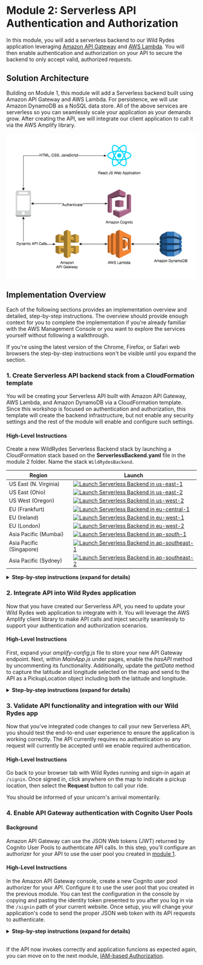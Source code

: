 # Module 2: Serverless API Authentication and Authorization

In this module, you will add a serverless backend to our Wild Rydes application leveraging [Amazon API Gateway](https://aws.amazon.com/api-gateway/) and [AWS Lambda](https://aws.amazon.com/lambda/). You will then enable authentication and authorization on your API to secure the backend to only accept valid, authorized requests.

## Solution Architecture

Building on Module 1, this module will add a Serverless backend built using Amazon API Gateway and AWS Lambda. For persistence, we will use Amazon DynamoDB as a NoSQL data store. All of the above services are serverless so you can seamlessly scale your application as your demands grow. After creating the API, we will integrate our client application to call it via the AWS Amplify library.

![Module 2 architecture](../images/wildrydes-module2-architecture.png)

## Implementation Overview

Each of the following sections provides an implementation overview and detailed, step-by-step instructions. The overview should provide enough context for you to complete the implementation if you're already familiar with the AWS Management Console or you want to explore the services yourself without following a walkthrough.

If you're using the latest version of the Chrome, Firefox, or Safari web browsers the step-by-step instructions won't be visible until you expand the section.

### 1. Create Serverless API backend stack from a CloudFormation template

You will be creating your Serverless API built with Amazon API Gateway, AWS Lambda, and Amazon DynamoDB via a CloudFormation template. Since this workshop is focused on authentication and authorization, this template will create the backend infrastructure, but not enable any security settings and the rest of the module will enable and configure such settings.

#### High-Level Instructions

Create a new WildRydes Serverless Backend stack by launching a CloudFormation stack based on the **ServerlessBackend.yaml** file in the module 2 folder. Name the stack `WildRydesBackend`.

Region| Launch
------|-----
US East (N. Virginia) | [![Launch Serverless Backend in us-east-1](http://docs.aws.amazon.com/AWSCloudFormation/latest/UserGuide/images/cloudformation-launch-stack-button.png)](https://console.aws.amazon.com/cloudformation/home?region=us-east-1#/stacks/new?stackName=WildRydesBackend&templateURL=https://s3.amazonaws.com/wildrydes-us-east-1/Auth/2_ServerlessAPI/ServerlessBackend.yaml)
US East (Ohio) | [![Launch Serverless Backend in us-east-2](http://docs.aws.amazon.com/AWSCloudFormation/latest/UserGuide/images/cloudformation-launch-stack-button.png)](https://console.aws.amazon.com/cloudformation/home?region=us-east-2#/stacks/new?stackName=WildRydesBackend&templateURL=https://s3.amazonaws.com/wildrydes-us-east-2/Auth/2_ServerlessAPI/ServerlessBackend.yaml)
US West (Oregon) | [![Launch Serverless Backend in us-west-2](http://docs.aws.amazon.com/AWSCloudFormation/latest/UserGuide/images/cloudformation-launch-stack-button.png)](https://console.aws.amazon.com/cloudformation/home?region=us-west-2#/stacks/new?stackName=WildRydesBackend&templateURL=https://s3.amazonaws.com/wildrydes-us-west-2/Auth/2_ServerlessAPI/ServerlessBackend.yaml)
EU (Frankfurt) | [![Launch Serverless Backend in eu-central-1](http://docs.aws.amazon.com/AWSCloudFormation/latest/UserGuide/images/cloudformation-launch-stack-button.png)](https://console.aws.amazon.com/cloudformation/home?region=eu-central-1#/stacks/new?stackName=WildRydesBackend&templateURL=https://s3.amazonaws.com/wildrydes-eu-central-1/Auth/2_ServerlessAPI/ServerlessBackend.yaml)
EU (Ireland) | [![Launch Serverless Backend in eu-west-1](http://docs.aws.amazon.com/AWSCloudFormation/latest/UserGuide/images/cloudformation-launch-stack-button.png)](https://console.aws.amazon.com/cloudformation/home?region=eu-west-1#/stacks/new?stackName=WildRydesBackend&templateURL=https://s3.amazonaws.com/wildrydes-eu-west-1/Auth/2_ServerlessAPI/ServerlessBackend.yaml)
EU (London) | [![Launch Serverless Backend in eu-west-2](http://docs.aws.amazon.com/AWSCloudFormation/latest/UserGuide/images/cloudformation-launch-stack-button.png)](https://console.aws.amazon.com/cloudformation/home?region=eu-west-2#/stacks/new?stackName=WildRydesBackend&templateURL=https://s3.amazonaws.com/wildrydes-eu-west-2/Auth/2_ServerlessAPI/ServerlessBackend.yaml)
Asia Pacific (Mumbai) | [![Launch Serverless Backend in ap-south-1](http://docs.aws.amazon.com/AWSCloudFormation/latest/UserGuide/images/cloudformation-launch-stack-button.png)](https://console.aws.amazon.com/cloudformation/home?region=ap-south-1#/stacks/new?stackName=WildRydesBackend&templateURL=https://s3.amazonaws.com/wildrydes-ap-south-1/Auth/2_ServerlessAPI/ServerlessBackend.yaml)
Asia Pacific (Singapore) | [![Launch Serverless Backend in ap-southeast-1](http://docs.aws.amazon.com/AWSCloudFormation/latest/UserGuide/images/cloudformation-launch-stack-button.png)](https://console.aws.amazon.com/cloudformation/home?region=ap-southeast-1#/stacks/new?stackName=WildRydesBackend&templateURL=https://s3.amazonaws.com/wildrydes-ap-southeast-1/Auth/2_ServerlessAPI/ServerlessBackend.yaml)
Asia Pacific (Sydney) | [![Launch Serverless Backend in ap-southeast-2](http://docs.aws.amazon.com/AWSCloudFormation/latest/UserGuide/images/cloudformation-launch-stack-button.png)](https://console.aws.amazon.com/cloudformation/home?region=ap-southeast-2#/stacks/new?stackName=WildRydesBackend&templateURL=https://s3.amazonaws.com/wildrydes-ap-southeast-2/Auth/2_ServerlessAPI/ServerlessBackend.yaml)

<details>
<summary><strong>Step-by-step instructions (expand for details)</strong></summary><p>

1. Launch the CloudFormation stack from the links above, choosing the link appropriate for the region you selected for this workshop. *Be sure to select the same region as you were using previously in this workshop to launch this CloudFormation stack*

2. On the next screen, Step 2, confirm the stack name is  `WildRydesBackend` and click **Next**.

3. On the Configure Stack Options page, accept all the defaults and click **Next**.

4. Choose to **Acknowledge that the CloudFormation template may create IAM resources with custom names**. Finally, click **Create stack**.

5. It will take a few minutes for the Stack to create. Choose the **Stack Info** tab to go to the overall stack status page and wait until the stack is fully launched and shows a status of *CREATE_COMPLETE*. Click the refresh icon to see progress updates.

6. With the *WildRydesBackend* stack selected, click on the **Outputs** tab and copy the value shown for the *WildRydesApiInvokeUrl* to your Cloud9 scratchpad editor tab.

</p></details>

### 2. Integrate API into Wild Rydes application

Now that you have created our Serverless API, you need to update your Wild Rydes web application to integrate with it. You will leverage the AWS Amplify client library to make API calls and inject security seamlessly to support your authentication and authorization scenarios.

#### High-Level Instructions

First, expand your *amplify-config.js* file to store your new API Gateway endpoint. Next, within *MainApp.js* under pages, enable the *hasAPI* method by uncommenting its functionality. Additionally, update the *getData* method to capture the latitude and longitude selected on the map and send to the API as a PickupLocation object including both the latitude and longitude.

<details>
<summary><strong>Step-by-step instructions (expand for details)</strong></summary><p>

1. First, you need to update the */website/src/amplify-config.js* file to include your new API Gateway endpoint. Store the endpoint including the /prod at the end in the endpoint property under the *WildRydesAPI* section.

	> Do not change the name `WildRydesAPI` in this configuration file or later functionality in the workshop will not work. An example of the API configuration portion of the amplify-config file after updating the configuration properly is shown below:
	
	```
	  API: {
	        endpoints: [
	            {
	                name: 'WildRydesAPI',
	                endpoint: 'https://1ngrgqjt6c.execute-api.us-east-1.amazonaws.com/prod'
	            }
	        ]
	    },
	```

2. Next, you need to enable the hasAPI method by uncommenting its code within */website/src/pages/MainApp.js*.

	```
	  hasApi() {
	    const api = awsConfig.API.endpoints.filter(v => v.endpoint !== '');
	    return (typeof api !== 'undefined');
	  }
	```

3. Finally, within the same file, we will implement the API request for a ride as a POST request to our API which sends a body containing the requested latitude and longitude as the pickup location. Update the *getData()* method to be as follows:

	```
	  async getData(pin) {
	    Amplify.Logger.LOG_LEVEL = 'DEBUG';
	    const apiRequest = {
	      body: {
	        PickupLocation: {
	          Longitude: pin.longitude,
	          Latitude: pin.latitude
	        }
	      },
	      headers: {
	        'Authorization': '', // To be updated
	        'Content-Type': 'application/json'
	      }
	    };
	    logger.info('API Request:', apiRequest);
	    return await API.post(apiName, apiPath, apiRequest);
	  }
	```

</p></details>

### 3. Validate API functionality and integration with our Wild Rydes app

Now that you've integrated code changes to call your new Serverless API, you should test the end-to-end user experience to ensure the application is working correctly. The API currently requires no authentication so any request will currently be accepted until we enable required authentication.

#### High-Level Instructions

Go back to your browser tab with Wild Rydes running and sign-in again at `/signin`. Once signed in, click anywhere on the map to indicate a pickup location, then select the **Request** button to call your ride.

You should be informed of your unicorn's arrival momentarily.

### 4. Enable API Gateway authentication with Cognito User Pools

#### Background
Amazon API Gateway can use the JSON Web tokens (JWT) returned by Cognito User Pools to authenticate API calls. In this step, you'll configure an authorizer for your API to use the user pool you created in [module 1](../1_UserAuthentication).

#### High-Level Instructions
In the Amazon API Gateway console, create a new Cognito user pool authorizer for your API. Configure it to use the user pool that you created in the previous module. You can test the configuration in the console by copying and pasting the identity token presented to you after you log in via the `/signin` path of your current website. Once setup, you will change your application's code to send the proper JSON web token with its API requests to authenticate.

<details>
<summary><strong>Step-by-step instructions (expand for details)</strong></summary><p>

1. In the AWS Management Console choose **Services** then select **API Gateway** under Security, Identity, and Compliance.

2. Choose the API named *WildRydes*.

3. Under your newly created API, choose **Authorizers**.

    ![API Authorizer Settings](../images/apigateway-authorizer-settings.png)

4. Chose **Create New Authorizer**.

5. Enter `WildRydes` for the Authorizer name.

6. Select **Cognito** for the type.

7. In the Region drop-down under **Cognito User Pool**, select the Region where you created your Cognito user pool in the last module (by default the current region should be selected).

8. Enter `WildRydes` (or the name you gave your user pool) in the **Cognito User Pool** input.

9. Enter `Authorization` for the **Token Source**.

10. Leave *Token Validation* **blank** without editing.

11. Choose **Create**.

    ![Create user pool authorizer screenshot](../images/create-user-pool-authorizer.png)

**Verify your authorizer configuration**

12. In a different browser tab, return to your Wild Rydes application and  sign-in if you're not already signed in. After signing in, you should be redirected to */app*. Open your [browser's developer console](https://support.airtable.com/hc/en-us/articles/232313848-How-to-open-the-developer-console) and browse to the console log output section.

13. Look for the console log to say *Cognito User Identity Token:* and a long string beneath the message.

14. Copy the long string to your clipboard without the intro message. You will need to copy across multiple lines to fully copy the token in its entirety.

15. Go back to previous tab where you have just finished creating the Authorizer.

16. Click **Test** at the bottom of the card for the authorizer.

17. Paste the auth token into the **Authorization Token** field in the popup dialog.

    ![Test Authorizer screenshot](../images/apigateway-test-authorizer.png)

18. Click **Test** button and verify that the response code is 200 and that you see the claims for your user displayed. Since this is the identity token, the user's attributes are encoded within the JWT as claims which can be read parsed programatically.

	> If you do not receive successful test results as shown below, do not proceed until you're able to validate the authorizer is configured properly and passes this test.

	![Successful Authorizer test screenshot](../images/apigateway-authorizer-test.png)

**Require Cognito authentication for API Gateway**

19. Browse to **Resources** while within your Wild Rydes API in the API Gateway console.

20. Select the **POST** method under the */ride* resource path.

21. Choose **Method Request**

    ![Method Request Selection](../images/apigateway-method-request-settings.png)

22. Choose the pencil icon next to `Authorization` to edit the setting.

23. Select your new Cognito Authorizer from the list of options presented.
	> If you don't see this option listed, **Reload** the browser page then this authorizer option should appear in the drop-down list.

  ![API Gateway Authorizer Selection](../images/apigateway-authorizer-selection.png)

24. **Save** your selection by clicking the checkmark icon next to the drop down.

  ![API Gateway Authorizer Confirmation](../images/apigateway-authorizer-confirmation.png)

25. Next, choose the **Actions** button at the top of the resources list.

26. Choose **Deploy API** from the list of options presented.

27. For deployment stage, select `prod` then click **Deploy**.

28. You've now successfully deployed your new authentication integration to your API's production environment.

**Configure your Wild Rydes web app to authenticate API requests**

Now that you've deployed the new authorizer configuration to production, all API requests must be authenticated to be processed.

30. Return to your Wild Rydes app, sign in at */signin* if necessary, and attempt to request a ride.

31. You should receive an *Error finding unicorn*. If you open the developer console, you will see that we received a HTTP 401 error, which means it was an unauthorized request. To authenticate our requests properly, we need to send an Authorization header.

	> If you at first still that you requests go through without any errors, try requesting a ride again in 30-60 seconds to allow the API Gateway changes to fully propagate.

32. Go back to Cloud9 and open the */website/src/pages/MainApp.js* files.

33. Browse down to the *getData* method you previously updated. You will notice that the headers for the request currently include a blank *Authorization* header.

34. Replace your current *getData* method with the following code which sends your user's Cognito identity token, encoded as a JSON web token, in the *Authorization* header with every request.

	```
	  async getData(pin) {
	    const apiRequest = {
	      body: {
	        PickupLocation: {
	          Longitude: pin.longitude,
	          Latitude: pin.latitude
	        }
	      },
	      headers: {
	        'Authorization': this.state.idToken,
	        'Content-Type': 'application/json'
	      }
	    };
	    logger.info('API Request:', apiRequest);
	    return await API.post(apiName, apiPath, apiRequest);
	  }
	```

35. Allow the application to refresh, sign-in again, and request a ride.

36. The unicorn ride request should be fulfilled as before now. To see the full request headers which were sent, look at the developer console for an INFO message which includes the API Request details once expanded, including the full headers and body of the request.

</p></details>
<br>

If the API now invokes correctly and application funcions as expected again, you can move on to the next module, [IAM-based Authorization](../3_IAMAuthorization).